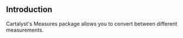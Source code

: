 ## Introduction

Cartalyst's Measures package allows you to convert between different measurements.
